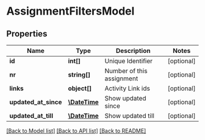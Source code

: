 # AssignmentFiltersModel

## Properties
Name | Type | Description | Notes
------------ | ------------- | ------------- | -------------
**id** | **int[]** | Unique Identifier | [optional] 
**nr** | **string[]** | Number of this assignment | [optional] 
**links** | **object[]** | Activity Link ids | [optional] 
**updated_at_since** | [**\DateTime**](\DateTime.md) | Show updated since | [optional] 
**updated_at_till** | [**\DateTime**](\DateTime.md) | Show updated till | [optional] 

[[Back to Model list]](../README.md#documentation-for-models) [[Back to API list]](../README.md#documentation-for-api-endpoints) [[Back to README]](../README.md)


